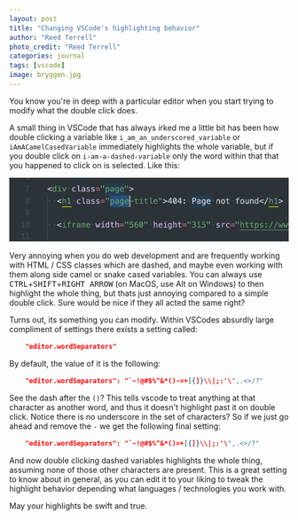 ```yaml
---
layout: post
title: "Changing VSCode's highlighting behavior"
author: "Reed Terrell"
photo_credit: "Reed Terrell"
categories: journal
tags: [vscode]
image: bryggen.jpg
---
```


You know you're in deep with a particular editor when you start trying to modify what the double click does.

A small thing in VSCode that has always irked me a little bit has been how double clicking a variable like `i_am_an_underscored_variable` or `iAmACamelCasedVariable` immediately highlights the whole variable, but if you double click on `i-am-a-dashed-variable` only the word within that that you happened to click on is selected. Like this:

![bad](/assets/img/vscode-separators/you_stop_that.png)

Very annoying when you do web development and are frequently working with HTML / CSS classes which are dashed, and maybe even working with them along side camel or snake cased variables. You can always use <kbd>CTRL</kbd>+<kbd>SHIFT</kbd>+<KBD>RIGHT ARROW</KBD> (on MacOS, use Alt on Windows) to then highlight the whole thing, but thats just annoying compared to a simple double click. Sure would be nice if they all acted the same right?

Turns out, its something you can modify. Within VSCodes absurdly large compliment of settings there exists a setting called:

```json
    "editor.wordSeparators"
```

By default, the value of it is the following:

```json
    "editor.wordSeparators": "`~!@#$%^&*()-=+[{]}\\|;:'\",.<>/?"
```

See the dash after the `()`? This tells vscode to treat anything at that character as another word, and thus it doesn't highlight past it on double click. Notice there is no underscore in the set of characters? So if we just go ahead and remove the `-` we get the following final setting:

```json
    "editor.wordSeparators": "`~!@#$%^&*()=+[{]}\\|;:'\",.<>/?"
```

And now double clicking dashed variables highlights the whole thing, assuming none of those other characters are present. This is a great setting to know about in general, as you can edit it to your liking to tweak the highlight behavior depending what languages / technologies you work with.

May your highlights be swift and true.
